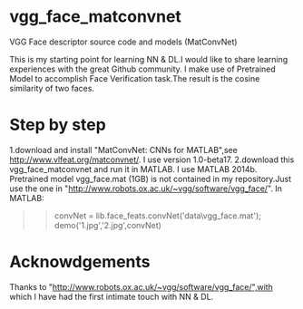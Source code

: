 # vgg_face_matconvnet
VGG Face descriptor source code and models (MatConvNet)

This is my starting point for learning NN & DL.I would like to share learning experiences with the great Github community.
I make use of Pretrained Model to accomplish Face Verification task.The result is the cosine similarity of two faces.

# Step by step
1.download and install "MatConvNet: CNNs for MATLAB",see http://www.vlfeat.org/matconvnet/.
  I use version 1.0-beta17.
2.download this vgg_face_matconvnet and run it in MATLAB.
  I use MATLAB 2014b.
  Pretrained model vgg_face.mat (1GB) is not contained in my repository.Just use the one in "http://www.robots.ox.ac.uk/~vgg/software/vgg_face/".
  In MATLAB:
  >> convNet = lib.face_feats.convNet('data\vgg_face.mat');
  >> demo('1.jpg','2.jpg',convNet)

# Acknowdgements
Thanks to "http://www.robots.ox.ac.uk/~vgg/software/vgg_face/",with which I have had the first intimate touch with NN & DL.
